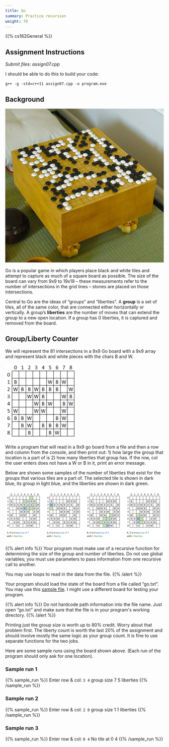 ```yaml
---
title: Go
summary: Practice recursion
weight: 70
---
```


{{% cs162General %}}

## Assignment Instructions 

*Submit files: assign07.cpp*

I should be able to do this to build your code:

```
g++ -g -std=c++11 assign07.cpp -o program.exe
```

## Background

![A go board with a game in progress](board.jpeg)

Go is a popular game in which players place black and white tiles and
attempt to capture as much of a square board as possible. The size of
the board can vary from 9x9 to 19x19 – these measurements refer to the
number of intersections in the grid lines – stones are placed on those
intersections.

Central to Go are the ideas of “groups” and “liberties”. A **group** is
a set of tiles, all of the same color, that are connected either
horizontally or vertically. A group’s **liberties** are the number of
moves that can extend the group to a new open location. If a group has 0
liberties, it is captured and removed from the board.

## Group/Liberty Counter

We will represent the 81 intersections in a 9x9 Go board with a 9x9
array and represent black and white pieces with the chars B and W.

![An example 9x9 array representing a board](array.png)

Write a program that will read in a 9x9 go board from a file and then a
row and column from the console, and then print out: 1) how large the
group that location is a part of is 2) how many liberties that group
has. If the row, col the user enters does not have a W or B in it, print
an error message.

Below are shown some samples of the number of liberties that exist for
the groups that various tiles are a part of. The selected tile is shown
in dark blue, its group in light blue, and the liberties are shown in
dark green.  
  
![Example inputs and outputs](examples.png)

{{% alert info %}}
Your program must make use of a recursive function for determining the
size of the group and number of liberties. Do not use global variables;
you must use parameters to pass information from one recursive call to
another.

You may use loops to read in the data from the file.
{{% /alert %}}

Your program should load the state of the board from a file called
“go.txt”. You may use this [sample file](go.txt).  I might use a
different board for testing your program.

{{% alert info %}}
Do not hardcode path information into the file name. Just open “go.txt”
and make sure that the file is in your program's working directory.
{{% /alert %}}

Printing just the group size is worth up to 80% credit. Worry about that
problem first. The liberty count is worth the last 20% of the assignment
and should involve mostly the same logic as your group count. It is fine
to use separate functions for the two jobs.

Here are some sample runs using the board shown above. (Each run of the
program should only ask for one location).

### Sample run 1

{{% sample_run %}}
Enter row & col: `3 4`
group size 7
5 liberties
{{% /sample_run %}}

### Sample run 2

{{% sample_run %}}
Enter row & col: `2 0`
group size 1
1 liberties
{{% /sample_run %}}

### Sample run 3

{{% sample_run %}}
Enter row & col: `0 4`
No tile at 0 4
{{% /sample_run %}}
